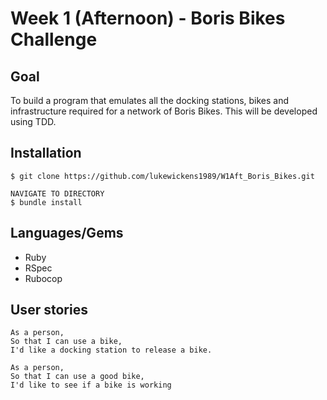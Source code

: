 # Week 1 (Afternoon) - Boris Bikes Challenge

## Goal
To build a program that emulates all the docking stations, bikes and infrastructure required for a network of Boris Bikes.
This will be developed using TDD.
## Installation
```
$ git clone https://github.com/lukewickens1989/W1Aft_Boris_Bikes.git

NAVIGATE TO DIRECTORY
$ bundle install

```
## Languages/Gems
* Ruby
* RSpec
* Rubocop
## User stories
```
As a person,
So that I can use a bike,
I'd like a docking station to release a bike.

As a person,
So that I can use a good bike,
I'd like to see if a bike is working
```
